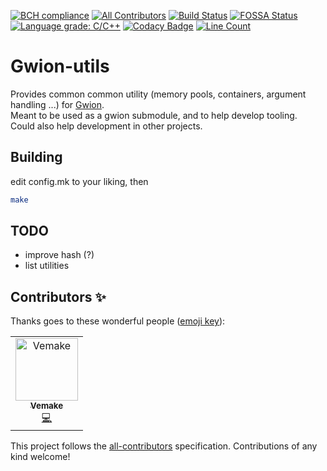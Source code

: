 [![BCH compliance](https://bettercodehub.com/edge/badge/fennecdjay/gwion-util?branch=master)](https://bettercodehub.com/)
[![All Contributors](https://img.shields.io/badge/all_contributors-1-orange.svg?style=flat-square)](#contributors)
[![Build Status](https://travis-ci.org/fennecdjay/gwion-util.svg?branch=master)](https://travis-ci.org/fennecdjay/gwion-util)
[![FOSSA Status](https://app.fossa.io/api/projects/git%2Bgithub.com%2Ffennecdjay%2Fgwion-util.svg?type=shield)](https://app.fossa.io/projects/git%2Bgithub.com%2Ffennecdjay%2Fgwion-util?ref=badge_shield)
[![Language grade: C/C++](https://img.shields.io/lgtm/grade/cpp/g/fennecdjay/gwion-util.svg?logo=lgtm&logoWidth=18)](https://lgtm.com/projects/g/fennecdjay/gwion-util/context:cpp)
[![Codacy Badge](https://api.codacy.com/project/badge/Grade/e336051285f64f3a913b0b3494ffe679)](https://www.codacy.com/app/fennecdjay/gwion-util?utm_source=github.com&amp;utm_medium=referral&amp;utm_content=fennecdjay/gwion-util&amp;utm_campaign=Badge_Grade)
[![Line Count](https://tokei.rs/b1/github/fennecdjay/gwion-util)](https://github.com/Gwion/gwion-util)  

# Gwion-utils

Provides common common utility (memory pools, containers, argument handling ...)
for [Gwion](https://github.com/fennecdjay/gwion).  
Meant to be used as a gwion submodule, and to help develop tooling.  
Could also help development in other projects.

## Building

edit config.mk to your liking, then
```sh
make
```

## TODO
  * improve hash (?)
  * list utilities

## Contributors ✨

Thanks goes to these wonderful people ([emoji key](https://allcontributors.org/docs/en/emoji-key)):

<!-- ALL-CONTRIBUTORS-LIST:START - Do not remove or modify this section -->
<!-- prettier-ignore -->
<table>
  <tr>
    <td align="center"><a href="https://github.com/vemakereporter"><img src="https://avatars2.githubusercontent.com/u/49064208?v=4" width="100px;" alt="Vemake"/><br /><sub><b>Vemake</b></sub></a><br /><a href="https://github.com/fennecdjay/gwion-util/commits?author=vemakereporter" title="Code">💻</a></td>
  </tr>
</table>

<!-- ALL-CONTRIBUTORS-LIST:END -->

This project follows the [all-contributors](https://github.com/all-contributors/all-contributors) specification. Contributions of any kind welcome!

